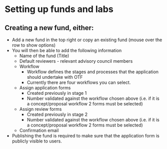 # Setting up funds and labs

## Creating a new fund, either:

* Add a new fund in the top right or copy an existing fund (mouse over the row to show options)
* You will then be able to add the following information
  * Name of the fund (Title)
  * Default reviewers - relevant advisory council members
  * Workflow
    * Workflow defines the stages and processes that the application should undertake with OTF
    * Currently there are four workflows you can select.
  * Assign application forms
    * Created previously in stage 1
    * Number validated against the workflow chosen above (i.e. if it is a concept/proposal workflow 2 forms must be selected)
  * Assign review forms
    * Created previously in stage 2
    * Number validated against the workflow chosen above (i.e. if it is a concept/proposal workflow 2 forms must be selected)
  * Confirmation email
* Publishing the fund is required to make sure that the application form is publicly visible to users.
